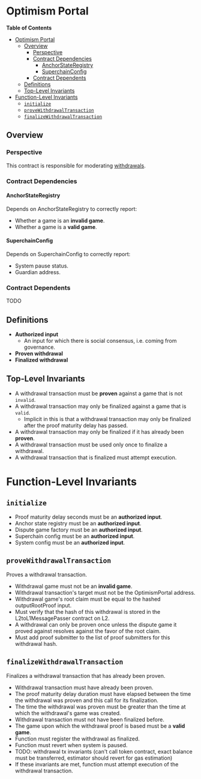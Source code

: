 # Optimism Portal

<!-- START doctoc generated TOC please keep comment here to allow auto update -->
<!-- DON'T EDIT THIS SECTION, INSTEAD RE-RUN doctoc TO UPDATE -->

**Table of Contents**

- [Optimism Portal](#optimism-portal)
  - [Overview](#overview)
    - [Perspective](#perspective)
    - [Contract Dependencies](#contract-dependencies)
      - [AnchorStateRegistry](#anchorstateregistry)
      - [SuperchainConfig](#superchainconfig)
    - [Contract Dependents](#contract-dependents)
  - [Definitions](#definitions)
  - [Top-Level Invariants](#top-level-invariants)
- [Function-Level Invariants](#function-level-invariants)
  - [`initialize`](#initialize)
  - [`proveWithdrawalTransaction`](#provewithdrawaltransaction)
  - [`finalizeWithdrawalTransaction`](#finalizewithdrawaltransaction)

<!-- END doctoc generated TOC please keep comment here to allow auto update -->

## Overview

### Perspective

This contract is responsible for moderating [withdrawals](../../protocol/withdrawals.md).

### Contract Dependencies

#### AnchorStateRegistry

Depends on AnchorStateRegistry to correctly report:

- Whether a game is an **invalid game**.
- Whether a game is a **valid game**.

#### SuperchainConfig

Depends on SuperchainConfig to correctly report:

- System pause status.
- Guardian address.

### Contract Dependents

TODO

## Definitions

- **Authorized input**
  - An input for which there is social consensus, i.e. coming from governance.
- **Proven withdrawal**
- **Finalized withdrawal**

## Top-Level Invariants

- A withdrawal transaction must be **proven** against a game that is not `invalid`.
- A withdrawal transaction may only be finalized against a game that is `valid`.
  - Implicit in this is that a withdrawal transaction may only be finalized after the proof maturity delay has passed.
- A withdrawal transaction may only be finalized if it has already been **proven**.
- A withdrawal transaction must be used only once to finalize a withdrawal.
- A withdrawal transaction that is finalized must attempt execution.

# Function-Level Invariants

## `initialize`

- Proof maturity delay seconds must be an **authorized input**.
- Anchor state registry must be an **authorized input**.
- Dispute game factory must be an **authorized input**.
- Superchain config must be an **authorized input**.
- System config must be an **authorized input**.

## `proveWithdrawalTransaction`

Proves a withdrawal transaction.

- Withdrawal game must not be an **invalid game**.
- Withdrawal transaction's target must not be the OptimismPortal address.
- Withdrawal game's root claim must be equal to the hashed outputRootProof input.
- Must verify that the hash of this withdrawal is stored in the L2toL1MessagePasser contract on L2.
- A withdrawal can only be proven once unless the dispute game it proved against resolves against the favor of the root
  claim.
- Must add proof submitter to the list of proof submitters for this withdrawal hash.

## `finalizeWithdrawalTransaction`

Finalizes a withdrawal transaction that has already been proven.

- Withdrawal transaction must have already been proven.
- The proof maturity delay duration must have elapsed between the time the withdrawal was proven and this call for its
  finalization.
- The time the withdrawal was proven must be greater than the time at which the withdrawal's game was created.
- Withdrawal transaction must not have been finalized before.
- The game upon which the withdrawal proof is based must be a **valid game**.
- Function must register the withdrawal as finalized.
- Function must revert when system is paused.
- TODO: withdrawal tx invariants (can't call token contract, exact balance must be transferred, estimator should revert
  for gas estimation)
- If these invariants are met, function must attempt execution of the withdrawal transaction.
